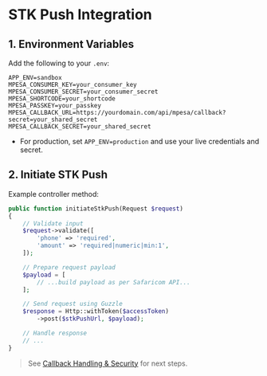 # STK Push Integration

## 1. Environment Variables
Add the following to your `.env`:
```
APP_ENV=sandbox
MPESA_CONSUMER_KEY=your_consumer_key
MPESA_CONSUMER_SECRET=your_consumer_secret
MPESA_SHORTCODE=your_shortcode
MPESA_PASSKEY=your_passkey
MPESA_CALLBACK_URL=https://yourdomain.com/api/mpesa/callback?secret=your_shared_secret
MPESA_CALLBACK_SECRET=your_shared_secret
```
- For production, set `APP_ENV=production` and use your live credentials and secret.

## 2. Initiate STK Push
Example controller method:
```php
public function initiateStkPush(Request $request)
{
    // Validate input
    $request->validate([
        'phone' => 'required',
        'amount' => 'required|numeric|min:1',
    ]);

    // Prepare request payload
    $payload = [
        // ...build payload as per Safaricom API...
    ];

    // Send request using Guzzle
    $response = Http::withToken($accessToken)
        ->post($stkPushUrl, $payload);

    // Handle response
    // ...
}
```

> See [Callback Handling & Security](./callback-security.md) for next steps.
